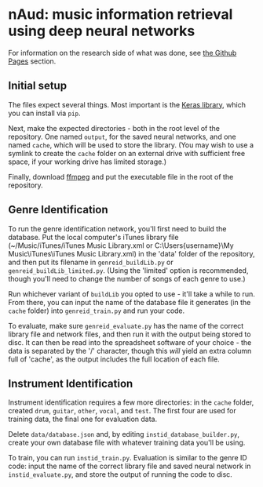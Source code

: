 # nAud: music information retrieval using deep neural networks
For information on the research side of what was done, see [the Github Pages](http://grey280.github.io/nAud/) section.

## Initial setup
The files expect several things. Most important is the [Keras library](http://keras.io), which you can install via `pip`.

Next, make the expected directories - both in the root level of the repository. One named `output`, for the saved neural networks, and one named `cache`, which will be used to store the library. (You may wish to use a symlink to create the `cache` folder on an external drive with sufficient free space, if your working drive has limited storage.)

Finally, download [ffmpeg](https://ffmpeg.org) and put the executable file in the root of the repository.

## Genre Identification
To run the genre identification network, you'll first need to build the database. Put the local computer's iTunes library file (~/Music/iTunes/iTunes Music Library.xml or C:\Users\{username}\My Music\iTunes\iTunes Music Library.xml) in the 'data' folder of the repository, and then put its filename in `genreid_buildLib.py` or `genreid_buildLib_limited.py`. (Using the 'limited' option is recommended, though you'll need to change the number of songs of each genre to use.)

Run whichever variant of `buildLib` you opted to use - it'll take a while to run. From there, you can input the name of the database file it generates (in the `cache` folder) into `genreid_train.py` and run your code.

To evaluate, make sure `genreid_evaluate.py` has the name of the correct library file and network files, and then run it with the output being stored to disc. It can then be read into the spreadsheet software of your choice - the data is separated by the '/' character, though this *will* yield an extra column full of 'cache', as the output includes the full location of each file.

## Instrument Identification
Instrument identification requires a few more directories: in the `cache` folder, created `drum`, `guitar`, `other`, `vocal`, and `test`. The first four are used for training data, the final one for evaluation data.

Delete `data/database.json` and, by editing `instid_database_builder.py`, create your own database file with whatever training data you'll be using.

To train, you can run `instid_train.py`. Evaluation is similar to the genre ID code: input the name of the correct library file and saved neural network in `instid_evaluate.py`, and store the output of running the code to disc.